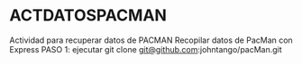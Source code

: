 # ACTDATOSPACMAN
Actividad para recuperar datos de PACMAN
Recopilar datos de PacMan con Express
PASO 1: ejecutar git clone git@github.com:johntango/pacMan.git
